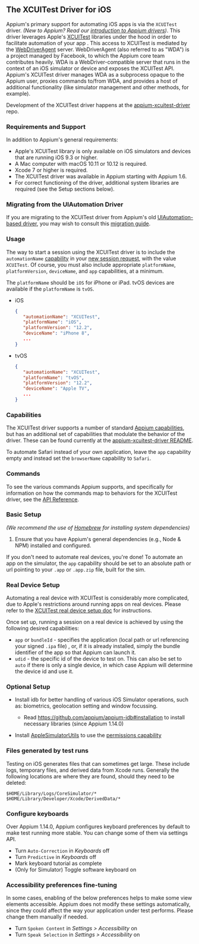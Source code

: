 ## The XCUITest Driver for iOS

Appium's primary support for automating iOS apps is via the `XCUITest` driver.
_(New to Appium? Read our [introduction to Appium drivers](#TODO))_. This driver
leverages Apple's
[XCUITest](https://developer.apple.com/library/content/documentation/DeveloperTools/Conceptual/testing_with_xcode/chapters/09-ui_testing.html)
libraries under the hood in order to facilitate automation of your app . This
access to XCUITest is mediated by the
[WebDriverAgent](https://github.com/facebook/webdriveragent) server.
WebDriverAgent (also referred to as "WDA") is a project managed by Facebook, to
which the Appium core team contributes heavily. WDA is a WebDriver-compatible
server that runs in the context of an iOS simulator or device and exposes the
XCUITest API. Appium's XCUITest driver manages WDA as a subprocess opaque to
the Appium user, proxies commands to/from WDA, and provides a host of
additional functionality (like simulator management and other methods, for
example).

Development of the XCUITest driver happens at the
[appium-xcuitest-driver](https://github.com/appium/appium-xcuitest-driver)
repo.

### Requirements and Support

In addition to Appium's general requirements:

* Apple's XCUITest library is only available on iOS simulators and devices that
  are running iOS 9.3 or higher.
* A Mac computer with macOS 10.11 or 10.12 is required.
* Xcode 7 or higher is required.
* The XCUITest driver was available in Appium starting with Appium 1.6.
* For correct functioning of the driver, additional system libraries are
  required (see the Setup sections below).

### Migrating from the UIAutomation Driver

If you are migrating to the XCUITest driver from Appium's old
[UIAutomation-based driver](/docs/en/drivers/ios-uiautomation.md), you may wish
to consult this [migration
guide](/docs/en/advanced-concepts/migrating-to-xcuitest.md).

### Usage

The way to start a session using the XCUITest driver is to include the
`automationName` [capability](#TODO) in your [new session request](#TODO), with
the value `XCUITest`. Of course, you must also include appropriate
`platformName`, `platformVersion`, `deviceName`, and `app` capabilities, at
a minimum.

The `platformName` should be `iOS` for iPhone or iPad. tvOS devices are available if the `platformName` is `tvOS`.

- iOS
   ```json
   {
      "automationName": "XCUITest",
      "platformName": "iOS",
      "platformVersion": "12.2",
      "deviceName": "iPhone 8",
      ...
   }
   ```
- tvOS
   ```json
   {
      "automationName": "XCUITest",
      "platformName": "tvOS",
      "platformVersion": "12.2",
      "deviceName": "Apple TV",
      ...
   }
   ```

### Capabilities

The XCUITest driver supports a number of standard [Appium
capabilities](/docs/en/writing-running-appium/caps.md), but has an additional
set of capabilities that modulate the behavior of the driver. These can be
found currently at the [appium-xcuitest-driver
README](https://github.com/appium/appium-xcuitest-driver#desired-capabilities).

To automate Safari instead of your own application, leave the `app` capability
empty and instead set the `browserName` capability to `Safari`.


### Commands

To see the various commands Appium supports, and specifically for information
on how the commands map to behaviors for the XCUITest driver, see the [API
Reference](#TODO).


### Basic Setup

_(We recommend the use of [Homebrew](https://brew.sh) for installing system
dependencies)_

1. Ensure that you have Appium's general dependencies (e.g., Node
   & NPM) installed and configured.

If you don't need to automate real devices, you're done! To automate an app on
the simulator, the `app` capability should be set to an absolute path or url
pointing to your `.app` or `.app.zip` file, built for the sim.

### Real Device Setup

Automating a real device with XCUITest is considerably more complicated, due to
Apple's restrictions around running apps on real devices. Please refer to the
[XCUITest real device setup doc](ios-xcuitest-real-devices.md) for
instructions.

Once set up, running a session on a real device is achieved by using the
following desired capabilities:

* `app` or `bundleId` - specifies the application (local path or url referencing
   your signed `.ipa` file) , or, if it is already installed, simply the bundle
   identifier of the app so that Appium can launch it.
* `udid` - the specific id of the device to test on. This can also be set to
   `auto` if there is only a single device, in which case Appium will determine
   the device id and use it.

### Optional Setup

* Install idb for better handling of various iOS Simulator operations,
such as: biometrics, geolocation setting and window focussing.
    * Read https://github.com/appium/appium-idb#installation to install necessary libraries (since Appium 1.14.0)

* Install [AppleSimulatorUtils](https://github.com/wix/AppleSimulatorUtils)
to use the [permissions capability](https://github.com/appium/appium-xcuitest-driver#desired-capabilities)

### Files generated by test runs

Testing on iOS generates files that can sometimes get large. These include
logs, temporary files, and derived data from Xcode runs. Generally the
following locations are where they are found, should they need to be deleted:

```
$HOME/Library/Logs/CoreSimulator/*
$HOME/Library/Developer/Xcode/DerivedData/*
```

### Configure keyboards
Over Appium 1.14.0, Appium configures keyboard preferences by default to make test running more stable. You can change some of them via settings API.

- Turn `Auto-Correction` in _Keyboards_ off
- Turn `Predictive` in _Keyboards_ off
- Mark keyboard tutorial as complete
- (Only for Simulator) Toggle software keyboard on

### Accessibility preferences fine-tuning

In some cases, enabling of the below preferences helps to make some view elements accessible.
Appium does not modify these settings automatically, since they could affect the way your application under test performs.
Please change them manually if needed.

- Turn `Spoken Content` in _Settings > Accessibility_ on
- Turn `Speak Selection` in _Settings > Accessibility_ on
